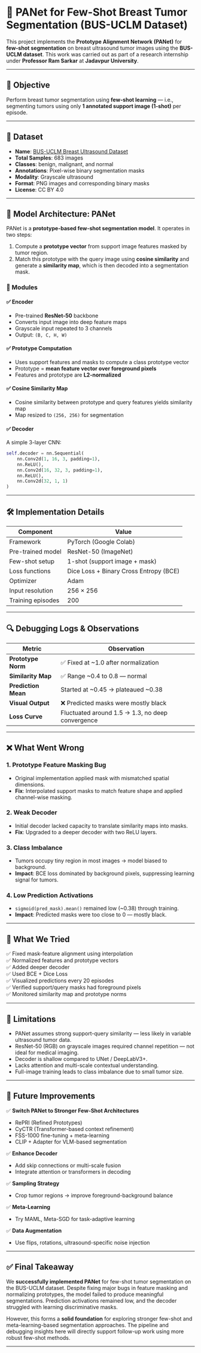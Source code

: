 # 🧠 PANet for Few-Shot Breast Tumor Segmentation (BUS-UCLM Dataset)

This project implements the **Prototype Alignment Network (PANet)** for **few-shot segmentation** on breast ultrasound tumor images using the **BUS-UCLM dataset**. This work was carried out as part of a research internship under **Professor Ram Sarkar** at **Jadavpur University**.

---

## 📌 Objective

Perform breast tumor segmentation using **few-shot learning** — i.e., segmenting tumors using only **1 annotated support image (1-shot)** per episode.

---

## 📂 Dataset

- **Name**: [BUS-UCLM Breast Ultrasound Dataset](https://www.kaggle.com/datasets/orvile/bus-uclm-breast-ultrasound-dataset)
- **Total Samples**: 683 images
- **Classes**: benign, malignant, and normal
- **Annotations**: Pixel-wise binary segmentation masks
- **Modality**: Grayscale ultrasound
- **Format**: PNG images and corresponding binary masks
- **License**: CC BY 4.0

---

## 🧠 Model Architecture: PANet

PANet is a **prototype-based few-shot segmentation model**. It operates in two steps:
1. Compute a **prototype vector** from support image features masked by tumor region.
2. Match this prototype with the query image using **cosine similarity** and generate a **similarity map**, which is then decoded into a segmentation mask.

### 🔧 Modules

#### ✅ Encoder
- Pre-trained **ResNet-50** backbone
- Converts input image into deep feature maps
- Grayscale input repeated to 3 channels
- Output: `(B, C, H, W)`

#### ✅ Prototype Computation
- Uses support features and masks to compute a class prototype vector
- Prototype = **mean feature vector over foreground pixels**
- Features and prototype are **L2-normalized**

#### ✅ Cosine Similarity Map
- Cosine similarity between prototype and query features yields similarity map
- Map resized to `(256, 256)` for segmentation

#### ✅ Decoder
A simple 3-layer CNN:
```python
self.decoder = nn.Sequential(
    nn.Conv2d(1, 16, 3, padding=1),
    nn.ReLU(),
    nn.Conv2d(16, 32, 3, padding=1),
    nn.ReLU(),
    nn.Conv2d(32, 1, 1)
)
```

---

## 🛠️ Implementation Details

| Component           | Value |
|---------------------|--------|
| Framework           | PyTorch (Google Colab) |
| Pre-trained model   | ResNet-50 (ImageNet) |
| Few-shot setup      | 1-shot (support image + mask) |
| Loss functions      | Dice Loss + Binary Cross Entropy (BCE) |
| Optimizer           | Adam |
| Input resolution    | 256 × 256 |
| Training episodes   | 200 |

---

## 🔍 Debugging Logs & Observations

| Metric              | Observation |
|---------------------|-------------|
| **Prototype Norm**  | ✅ Fixed at ~1.0 after normalization |
| **Similarity Map**  | ✅ Range ~0.4 to 0.8 — normal |
| **Prediction Mean** | Started at ~0.45 → plateaued ~0.38 |
| **Visual Output**   | ❌ Predicted masks were mostly black |
| **Loss Curve**      | Fluctuated around 1.5 → 1.3, no deep convergence |

---

## ❌ What Went Wrong

### 1. Prototype Feature Masking Bug
- Original implementation applied mask with mismatched spatial dimensions.
- **Fix**: Interpolated support masks to match feature shape and applied channel-wise masking.

### 2. Weak Decoder
- Initial decoder lacked capacity to translate similarity maps into masks.
- **Fix**: Upgraded to a deeper decoder with two ReLU layers.

### 3. Class Imbalance
- Tumors occupy tiny region in most images → model biased to background.
- **Impact**: BCE loss dominated by background pixels, suppressing learning signal for tumors.

### 4. Low Prediction Activations
- `sigmoid(pred_mask).mean()` remained low (~0.38) through training.
- **Impact**: Predicted masks were too close to 0 — mostly black.

---

## 🧪 What We Tried

✅ Fixed mask-feature alignment using interpolation  
✅ Normalized features and prototype vectors  
✅ Added deeper decoder  
✅ Used BCE + Dice Loss  
✅ Visualized predictions every 20 episodes  
✅ Verified support/query masks had foreground pixels  
✅ Monitored similarity map and prototype norms  

---

## 🧩 Limitations

- PANet assumes strong support-query similarity — less likely in variable ultrasound tumor data.
- ResNet-50 (RGB) on grayscale images required channel repetition — not ideal for medical imaging.
- Decoder is shallow compared to UNet / DeepLabV3+.
- Lacks attention and multi-scale contextual understanding.
- Full-image training leads to class imbalance due to small tumor size.

---

## 🚀 Future Improvements

✅ **Switch PANet to Stronger Few-Shot Architectures**
- RePRI (Refined Prototypes)
- CyCTR (Transformer-based context refinement)
- FSS-1000 fine-tuning + meta-learning
- CLIP + Adapter for VLM-based segmentation

✅ **Enhance Decoder**
- Add skip connections or multi-scale fusion
- Integrate attention or transformers in decoding

✅ **Sampling Strategy**
- Crop tumor regions → improve foreground-background balance

✅ **Meta-Learning**
- Try MAML, Meta-SGD for task-adaptive learning

✅ **Data Augmentation**
- Use flips, rotations, ultrasound-specific noise injection

---

## ✅ Final Takeaway

We **successfully implemented PANet** for few-shot tumor segmentation on the BUS-UCLM dataset. Despite fixing major bugs in feature masking and normalizing prototypes, the model failed to produce meaningful segmentations. Prediction activations remained low, and the decoder struggled with learning discriminative masks.

However, this forms a **solid foundation** for exploring stronger few-shot and meta-learning-based segmentation approaches. The pipeline and debugging insights here will directly support follow-up work using more robust few-shot methods.

---


